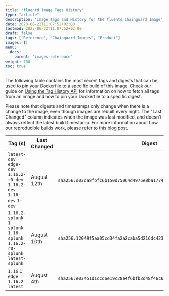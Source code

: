 ```yaml
---
title: "fluentd Image Tags History"
type: "article"
description: "Image Tags and History for the fluentd Chainguard Image"
date: 2023-06-22T11:07:52+02:00
lastmod: 2023-06-22T11:07:52+02:00
draft: false
tags: ["Reference", "Chainguard Images", "Product"]
images: []
menu:
  docs:
    parent: "images-reference"
weight: 700
toc: true
---
```


The following table contains the most recent tags and digests that can be used to pin your Dockerfile to a specific build of this image. Check our guide on [Using the Tag History API](/chainguard/chainguard-images/using-the-tag-history-api/) for information on how to fetch all tags from an image and how to pin your Dockerfile to a specific digest.

Please note that digests and timestamps only change when there is a change to the image, even though images are rebuilt every night. The "Last Changed" column indicates when the image was last modified, and doesn't always reflect the latest build timestamp. For more information about how our reproducible builds work, please refer to [this blog post](https://www.chainguard.dev/unchained/reproducing-chainguards-reproducible-image-builds).

| Tag (s)                                                                      | Last Changed | Digest                                                                    |
|------------------------------------------------------------------------------|--------------|---------------------------------------------------------------------------|
|  `latest-dev` `edge-dev` `1.16.2-r0-dev` `1.16.2-dev` `1.16-dev` `1-dev`     | August 12th  | `sha256:d03ca8fbfc6b150d75064d4975e8ba1774affa4da01e5daaa0aa4017630ee661` |
|  `1.16.2-splunk` `1-splunk` `1.16-splunk` `1.16.2-r0-splunk` `latest-splunk` | August 10th  | `sha256:12049f5aa05cd34fa2a2caba5d216dc4233af372f8f4c616b1f0f7b6bd11074b` |
|  `1.16` `1` `edge` `1.16.2` `latest`                                         | August 4th   | `sha256:e03451d1ccd6e19c28e4f6bfb3d48f46c6068627a880f63d33ddfe87dcdcbab5` |
